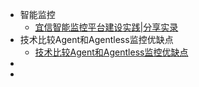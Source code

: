 - 智能监控
    - [宜信智能监控平台建设实践|分享实录](https://my.oschina.net/u/4007037/blog/3131616)
- 技术比较Agent和Agentless监控优缺点
    - [技术比较Agent和Agentless监控优缺点](https://www.cnblogs.com/wlzjdm/p/4711053.html)
- []()
- []()